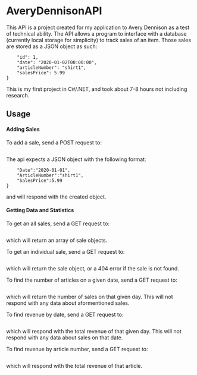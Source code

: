 ﻿# AveryDennisonAPI

This API is a project created for my application to Avery Dennison as a test of technical ability.  The API allows a program to interface with a database (currently local storage for simplicity) to track sales of an item.  Those sales are stored as a JSON object as such:
```{
    "id": 1,
    "date": "2020-01-02T00:00:00",
    "articleNumber": "shirt1",
    "salesPrice": 5.99
}
```
This is my first project in C#/.NET, and took about 7-8 hours not including research.  

## Usage

#### Adding Sales

To add a sale, send a POST request to:
```https://localhost:{PORT}/api/Sales
```
The api expects a JSON object with the following format:
```{
	"Date":"2020-01-01",
	"ArticleNumber":"shirt1",
	"SalesPrice":5.99
}
```
and will respond with the created object.  

#### Getting Data and Statistics

To get an all sales, send a GET request to:
```https://localhost:{PORT}/api/Sales
```
which will return an array of sale objects.  

To get an individual sale, send a GET request to:
```https://localhost:{PORT}/api/Sales/{SaleId}
```
which will return the sale object, or a 404 error if the sale is not found.  

To find the number of articles on a given date, send a GET request to:
```https://localhost:{PORT}/api/Sales/salesByDate/{Date in format: yyyy-mm-dd}
```
which will return the number of sales on that given day.  This will not respond with any data about aformentioned sales.  

To find revenue by date, send a GET request to:
```https://localhost:{PORT}/api/Sales/revenueByDate/{Date in format: yyyy-mm-dd}
```
which will respond with the total revenue of that given day.  This will not respond with any data about sales on that date.  

To find revenue by article number, send a GET request to:
```https://localhost:{PORT}/api/Sales/revenueByArticle/{ArticleNumber}
```
which will respond with the total revenue of that article.